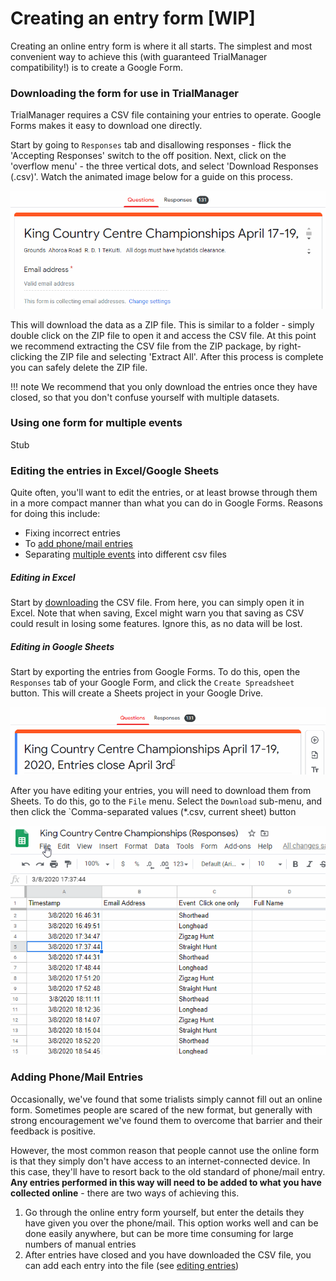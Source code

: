 # Creating an entry form [WIP]

Creating an online entry form is where it all starts. The simplest and most convenient way to achieve this (with guaranteed TrialManager compatibility!) is to create a Google Form.

### Downloading the form for use in TrialManager

TrialManager requires a CSV file containing your entries to operate. Google Forms makes it easy to download one directly.

Start by going to `Responses` tab and disallowing responses - flick the 'Accepting Responses' switch to the off position. Next, click on the 'overflow menu' - the three vertical dots, and select 'Download Responses (.csv)'. Watch the animated image below for a guide on this process.

![Forms download process](img/create-google-form/download-process.gif)

This will download the data as a ZIP file. This is similar to a folder - simply double click on the ZIP file to open it and access the CSV file. At this point we recommend extracting the CSV file from the ZIP package, by right-clicking the ZIP file and selecting 'Extract All'. After this process is complete you can safely delete the ZIP file.

!!! note
    We recommend that you only download the entries once they have closed, so that you don't confuse yourself with multiple datasets.

### Using one form for multiple events

Stub

### Editing the entries in Excel/Google Sheets

Quite often, you'll want to edit the entries, or at least browse through them in a more compact manner than what you can do in Google Forms. Reasons for doing this include:

- Fixing incorrect entries
- To [add phone/mail entries](#adding-phonemail-entries)
- Separating [multiple events](#using-one-form-for-multiple-events) into different csv files

##### Editing in Excel

Start by [downloading](#downloading-the-form-for-use-in-trialmanager) the CSV file. From here, you can simply open it in Excel. Note that when saving, Excel might warn you that saving as CSV could result in losing some features. Ignore this, as no data will be lost.

##### Editing in Google Sheets

Start by exporting the entries from Google Forms. To do this, open the `Responses` tab of your Google Form, and click the `Create Spreadsheet` button. This will create a Sheets project in your Google Drive.

![Exporting to Google Sheets](img/create-google-form/export-to-sheets.gif)

After you have editing your entries, you will need to download them from Sheets. To do this, go to the `File` menu. Select the `Download` sub-menu, and then click the `Comma-separated values (*.csv, current sheet) button

![Downloading from Google Sheets](img/create-google-form/download-from-sheets.gif)

### Adding Phone/Mail Entries

Occasionally, we've found that some trialists simply cannot fill out an online form. Sometimes people are scared of the new format, but generally with strong encouragement we've found them to overcome that barrier and their feedback is positive. 

However, the most common reason that people cannot use the online form is that they simply don't have access to an internet-connected device. In this case, they'll have to resort back to the old standard of phone/mail entry. **Any entries performed in this way will need to be added to what you have collected online** - there are two ways of achieving this.

1. Go through the online entry form yourself, but enter the details they have given you over the phone/mail. This option works well and can be done easily anywhere, but can be more time consuming for large numbers of manual entries
2. After entries have closed and you have downloaded the CSV file, you can add each entry into the file (see [editing entries](#editing-the-entries-in-excelgoogle-sheets))